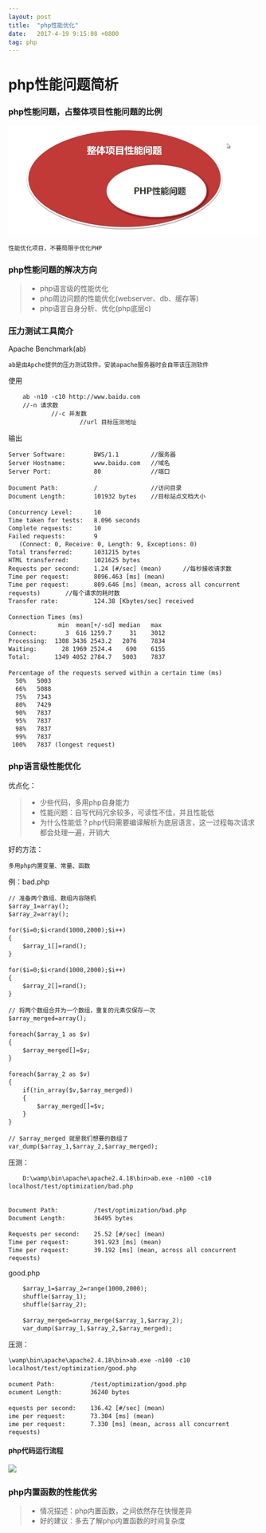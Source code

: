 ```yaml
---
layout: post
title:  "php性能优化"
date:   2017-4-19 9:15:08 +0800
tag: php
---
```


# php性能问题简析

### php性能问题，占整体项目性能问题的比例
![](/images/posts/php/proportion.png)

	性能优化项目，不要局限于优化PHP

### php性能问题的解决方向
> * php语言级的性能优化
> * php周边问题的性能优化(webserver、db、缓存等)
> * php语言自身分析、优化(php底层c)

### 压力测试工具简介
Apache Benchmark(ab)
    
    ab是由Apche提供的压力测试软件。安装apache服务器时会自带该压测软件


使用
```
    ab -n10 -c10 http://www.baidu.com
    //-n 请求数
            //-c 并发数
                    //url 目标压测地址
```

输出
```
Server Software:        BWS/1.1         //服务器
Server Hostname:        www.baidu.com   //域名
Server Port:            80              //端口

Document Path:          /               //访问目录
Document Length:        101932 bytes    //目标站点文档大小

Concurrency Level:      10              
Time taken for tests:   8.096 seconds
Complete requests:      10
Failed requests:        9
   (Connect: 0, Receive: 0, Length: 9, Exceptions: 0)
Total transferred:      1031215 bytes
HTML transferred:       1021625 bytes
Requests per second:    1.24 [#/sec] (mean)      //每秒接收请求数
Time per request:       8096.463 [ms] (mean)
Time per request:       809.646 [ms] (mean, across all concurrent requests)       //每个请求的耗时数
Transfer rate:          124.38 [Kbytes/sec] received

Connection Times (ms)
              min  mean[+/-sd] median   max
Connect:        3  616 1259.7     31    3012
Processing:  1308 3436 2543.2   2076    7834
Waiting:       28 1969 2524.4    690    6155
Total:       1349 4052 2784.7   5003    7837

Percentage of the requests served within a certain time (ms)
  50%   5003
  66%   5088
  75%   7343
  80%   7429
  90%   7837
  95%   7837
  98%   7837
  99%   7837
 100%   7837 (longest request)

```
### php语言级性能优化
优点化：
> * 少些代码，多用php自身能力
> * 性能问题：自写代码冗余较多，可读性不佳，并且性能低
> * 为什么性能低？php代码需要编译解析为底层语言，这一过程每次请求都会处理一遍，开销大

好的方法：
    
    多用php内置变量、常量、函数
    
例：bad.php

```
// 准备两个数组、数组内容随机
$array_1=array();
$array_2=array();

for($i=0;$i<rand(1000,2000);$i++)
{
	$array_1[]=rand();
}

for($i=0;$i<rand(1000,2000);$i++)
{
	$array_2[]=rand();
}

// 将两个数组合并为一个数组，重复的元素仅保存一次
$array_merged=array();

foreach($array_1 as $v)
{
	$array_merged[]=$v;
}

foreach($array_2 as $v)
{
	if(!in_array($v,$array_merged))
	{
		$array_merged[]=$v;
	}
}

// $array_merged 就是我们想要的数组了
var_dump($array_1,$array_2,$array_merged);
```
压测：
```
    D:\wamp\bin\apache\apache2.4.18\bin>ab.exe -n100 -c10 localhost/test/optimization/bad.php


Document Path:          /test/optimization/bad.php
Document Length:        36495 bytes

Requests per second:    25.52 [#/sec] (mean)
Time per request:       391.923 [ms] (mean)
Time per request:       39.192 [ms] (mean, across all concurrent requests)
```
good.php
```
	$array_1=$array_2=range(1000,2000);
	shuffle($array_1);
	shuffle($array_2);

	$array_merged=array_merge($array_1,$array_2);
	var_dump($array_1,$array_2,$array_merged);
```
压测：
```
\wamp\bin\apache\apache2.4.18\bin>ab.exe -n100 -c10 localhost/test/optimization/good.php

ocument Path:          /test/optimization/good.php
ocument Length:        36240 bytes

equests per second:    136.42 [#/sec] (mean)
ime per request:       73.304 [ms] (mean)
ime per request:       7.330 [ms] (mean, across all concurrent requests)
```

#### php代码运行流程
![](/images/post/php/php1.png)

### php内置函数的性能优劣
> * 情况描述：php内置函数，之间依然存在快慢差异
> * 好的建议：多去了解php内置函数的时间复杂度